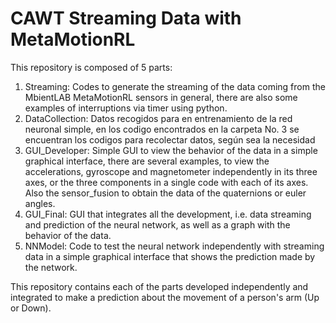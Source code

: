 # **CAWT Streaming Data with MetaMotionRL**

This repository is composed of 5 parts:

1. Streaming: Codes to generate the streaming of the data coming from the MbientLAB MetaMotionRL sensors in general, there are also some examples of interruptions via timer using python.
2. DataCollection: Datos recogidos para en entrenamiento de la red neuronal simple, en los codigo encontrados en la carpeta No. 3 se encuentran los codigos para recolectar datos, según sea la necesidad
3. GUI_Developer: Simple GUI to view the behavior of the data in a simple graphical interface, there are several examples, to view the accelerations, gyroscope and magnetometer independently in its three axes, or the three components in a single code with each of its axes. Also the sensor_fusion to obtain the data of the quaternions or euler angles.
4. GUI_Final: GUI that integrates all the development, i.e. data streaming and prediction of the neural network, as well as a graph with the behavior of the data.
5. NNModel: Code to test the neural network independently with streaming data in a simple graphical interface that shows the prediction made by the network.

This repository contains each of the parts developed independently and integrated to make a prediction about the movement of a person's arm (Up or Down).

